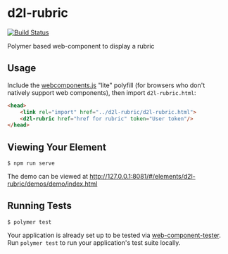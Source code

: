 # d2l-rubric
[![Build Status](https://travis-ci.org/Brightspace/d2l-rubric.svg?branch=master)](https://travis-ci.org/Brightspace/d2l-rubric)

Polymer based web-component to display a rubric

## Usage
Include the [webcomponents.js](http://webcomponents.org/polyfills/) "lite" polyfill (for browsers who don't natively support web components), then import `d2l-rubric.html`:

```html
<head>
	<link rel="import" href="../d2l-rubric/d2l-rubric.html">
	<d2l-rubric href="href for rubric" token="User token"/>
</head>
```

## Viewing Your Element

```
$ npm run serve
```

The demo can be viewed at http://127.0.0.1:8081/#/elements/d2l-rubric/demos/demo/index.html

## Running Tests

```
$ polymer test
```

Your application is already set up to be tested via [web-component-tester](https://github.com/Polymer/web-component-tester). Run `polymer test` to run your application's test suite locally.

